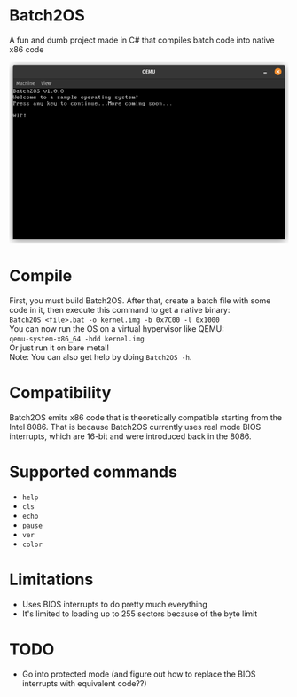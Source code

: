 # Batch2OS
A fun and dumb project made in C# that compiles batch code into native x86 code

![img.png](img.png)

# Compile
First, you must build Batch2OS. After that, create a batch file with some code in it, then execute this command to get a native binary:</br>
``Batch2OS <file>.bat -o kernel.img -b 0x7C00 -l 0x1000``<br/>
You can now run the OS on a virtual hypervisor like QEMU:<br/>
``qemu-system-x86_64 -hdd kernel.img``<br/>
Or just run it on bare metal!<br/>
Note: You can also get help by doing ``Batch2OS -h``.

# Compatibility
Batch2OS emits x86 code that is theoretically compatible starting from the Intel 8086. That is because Batch2OS currently uses real mode BIOS interrupts, which are 16-bit and were introduced back in the 8086.</br>

# Supported commands
- ``help``
- ``cls``
- ``echo``
- ``pause``
- ``ver``
- ``color``

# Limitations
- Uses BIOS interrupts to do pretty much everything
- It's limited to loading up to 255 sectors because of the byte limit

# TODO
- Go into protected mode (and figure out how to replace the BIOS interrupts with equivalent code??)
